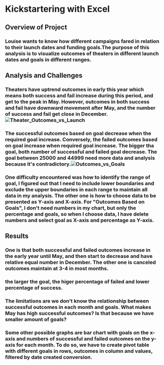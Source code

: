 # Kickstartering with Excel 
## Overview of Project
### Louise wants to know how different campaigns fared in relation to their launch dates and funding goals.The purpose of this analysis is to visualize outcomes of theaters in different launch dates and goals in different ranges.
## Analysis and Challenges
### Theaters have uptrend outcomes in early this year which means both success and fail increase during this period, and get to the peak in May. However, outcomes in both success and fail have downward movement after May, and the number of success and fail get close in December.![Theater_Outcomes_vs_Launch](https://user-images.githubusercontent.com/88211298/130166903-0fbd62fe-b659-4f29-81cd-d3cead639a23.png)
### The successful outcomes based on goal decrease when the required goal increase. Conversely, the failed outcomes based on goal increase when required goal increase. The bigger tha goal, both number of successful and failed goal decrease. The goal between 25000 and 44999 need more data and analysis because it's contradictory.![Outcomes_vs_Goals](https://user-images.githubusercontent.com/88211298/130305447-b54953af-8298-4cf5-a1e5-862ea88bf0ab.png)
### One difficulty encountered was how to identify the range of goal, I figured out that I need to include lower boundaries and exclude the upper boundaries in each range to maintain all data in my analysis. The other one is how to choose data to be presented as Y-axis and X-axis. For "Outcomes Based on Goals", I don't need numbers in my chart, but only the percentage and goals, so when I choose data, I have delete numbers and select goal as X-axis and percentage as Y-axis.
## Results
### One is that both successful and failed outcomes increase in the early year until May, and then start to decrease and have relative equal number in December. The other one is canceled outcomes maintain at 3-4 in most months.
### the larger the goal, the higer percentage of failed and lower percentage of success.
### The limitations are we don't know the relationship between successful outcomes in each month and goals. What makes May has high successful outcomes? Is that because we have smaller amount of goals?
### Some other possible graphs are bar chart with goals on the x-axis and numbers of successful and failed outcomes on the y-axis for each month. To do so, we have to create pivot table with different goals in rows, outcomes in column and values, filtered by date created conversion.
